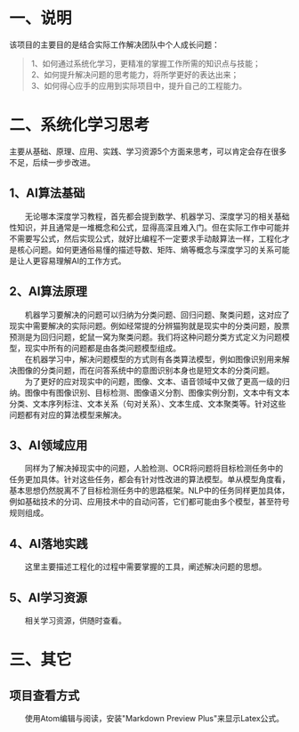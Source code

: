 # 一、说明
该项目的主要目的是结合实际工作解决团队中个人成长问题：
> 1、如何通过系统化学习，更精准的掌握工作所需的知识点与技能；\
> 2、如何提升解决问题的思考能力，将所学更好的表达出来；\
> 3、如何得心应手的应用到实际项目中，提升自己的工程能力。

# 二、系统化学习思考
主要从基础、原理、应用、实践、学习资源5个方面来思考，可以肯定会存在很多不足，后续一步步改进。

## 1、AI算法基础
&emsp;&emsp;无论哪本深度学习教程，首先都会提到数学、机器学习、深度学习的相关基础性知识，并且通常是一堆概念和公式，显得高深且难入门。但在实际工作中可能并不需要写公式，然后实现公式，就好比编程不一定要求手动敲算法一样，工程化才是核心问题。如何更通俗易懂的描述导数、矩阵、熵等概念与深度学习的关系可能是让人更容易理解AI的工作方式。

## 2、AI算法原理
&emsp;&emsp;机器学习要解决的问题可以归纳为分类问题、回归问题、聚类问题，这对应了现实中需要解决的实际问题。例如经常提的分辨猫狗就是现实中的分类问题，股票预测是为回归问题，蛇鼠一窝为聚类问题。我们将这种问题分类方式定义为问题模型，现实中所有的问题都是由各类问题模型组成。\
&emsp;&emsp;在机器学习中，解决问题模型的方式则有各类算法模型，例如图像识别用来解决图像的分类问题，而在问答系统中的意图识别本身也是短文本的分类问题。\
&emsp;&emsp;为了更好的应对现实中的问题，图像、文本、语音领域中又做了更高一级的归纳。图像中有图像识别、目标检测、图像语义分割、图像实例分割，文本中有文本分类、文本序列标注、文本关系（句对关系）、文本生成、文本聚类等。针对这些问题都有对应的算法模型来解决。

## 3、AI领域应用
&emsp;&emsp;同样为了解决掉现实中的问题，人脸检测、OCR将问题将目标检测任务中的任务更加具体。针对这些任务，都会有针对性改进的算法模型。单从模型角度看，基本思想仍然脱离不了目标检测任务中的思路框架。NLP中的任务同样更加具体，例如基础技术的分词、应用技术中的自动问答，它们都可能由多个模型，甚至符号规则组成。

## 4、AI落地实践
&emsp;&emsp;这里主要描述工程化的过程中需要掌握的工具，阐述解决问题的思想。

## 5、AI学习资源
&emsp;&emsp;相关学习资源，供随时查看。

# 三、其它
## 项目查看方式
&emsp;&emsp;使用Atom编辑与阅读，安装"Markdown Preview Plus"来显示Latex公式。

